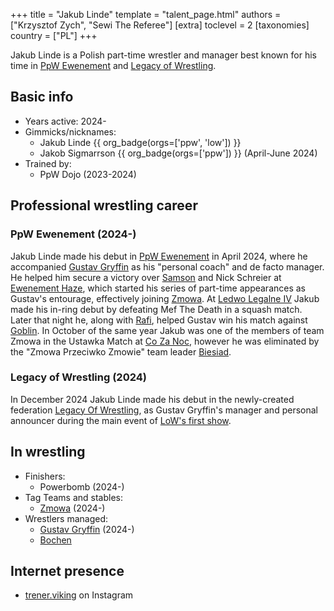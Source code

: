 +++
title = "Jakub Linde"
template = "talent_page.html"
authors = ["Krzysztof Zych", "Sewi The Referee"]
[extra]
toclevel = 2
[taxonomies]
country = ["PL"]
+++

Jakub Linde is a Polish part-time wrestler and manager best known for his time in [PpW Ewenement](@/o/ppw.md) and [Legacy of Wrestling](@/o/low.md).

## Basic info

* Years active: 2024-
* Gimmicks/nicknames:
  - Jakub Linde {{ org_badge(orgs=['ppw', 'low']) }}
  - Jakob Sigmarrson {{ org_badge(orgs=['ppw']) }} (April-June 2024)
* Trained by:
  - PpW Dojo (2023-2024)

## Professional wrestling career

### PpW Ewenement (2024-)

Jakub Linde made his debut in [PpW Ewenement](@/o/ppw.md) in April 2024, where he accompanied [Gustav Gryffin](@/w/gustav-gryffin.md) as his "personal coach" and de facto manager. He helped him secure a victory over [Samson](@/w/samson.md) and Nick Schreier at [Ewenement Haze](@/e/ppw/2024-04-20-ppw-ewenement-haze.md), which started his series of part-time appearances as Gustav's entourage, effectively joining [Zmowa](@/a/the-collusion.md).
At [Ledwo Legalne IV](@/e/ppw/2024-06-08-ppw-ledwo-legalne-4.md) Jakub made his in-ring debut by defeating Mef The Death in a squash match. Later that night he, along with [Rafi](@/w/rafi.md), helped Gustav win his match against [Goblin](@/w/goblin.md). In October of the same year Jakub was one of the members of team Zmowa in the Ustawka Match at [Co Za Noc](@/e/ppw/2024-10-26-ppw-co-za-noc.md), however he was eliminated by the "Zmowa Przeciwko Zmowie" team leader [Biesiad](@/w/biesiad.md).

### Legacy of Wrestling (2024)

In December 2024 Jakub Linde made his debut in the newly-created federation [Legacy Of Wrestling](@/o/low.md), as Gustav Gryffin's manager and personal announcer during the main event of [LoW's first show](@/e/low/2024-12-01-low-1.md).

## In wrestling

* Finishers:
  - Powerbomb (2024-)
* Tag Teams and stables:
  - [Zmowa](@/a/the-collusion.md) (2024-)
* Wrestlers managed:
  - [Gustav Gryffin](@/w/gustav-gryffin.md) (2024-)
  - [Bochen](@/w/bochen.md)

## Internet presence

* [trener.viking](https://www.instagram.com/trener.viking/) on Instagram
